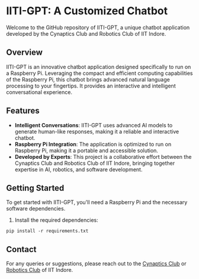 # IITI-GPT: A Customized Chatbot
Welcome to the GitHub repository of IITI-GPT, a unique chatbot application developed by the Cynaptics Club and Robotics Club of IIT Indore.
## Overview
IITI-GPT is an innovative chatbot application designed specifically to run on a Raspberry Pi. Leveraging the compact and efficient computing capabilities of the Raspberry Pi, this chatbot brings advanced natural language processing to your fingertips. It provides an interactive and intelligent conversational experience.

## Features

- **Intelligent Conversations**: IITI-GPT uses advanced AI models to generate human-like responses, making it a reliable and interactive chatbot.
- **Raspberry Pi Integration**: The application is optimized to run on Raspberry Pi, making it a portable and accessible solution.
- **Developed by Experts**: This project is a collaborative effort between the Cynaptics Club and Robotics Club of IIT Indore, bringing together expertise in AI, robotics, and software development.

## Getting Started

To get started with IITI-GPT, you'll need a Raspberry Pi and the necessary software dependencies.
1) Install the required dependencies:
```
pip install -r requirements.txt
```


## Contact

For any queries or suggestions, please reach out to the [Cynaptics Club](https://github.com/CynapticsAI) or [Robotics Club](https://github.com/RoboLab-Robotics-Club-IIT-Indore) of IIT Indore.

